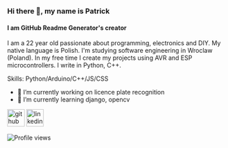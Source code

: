 ### Hi there 👋, my name is Patrick
#### I am GitHub Readme Generator's creator
I am a 22 year old passionate about programming, electronics and DIY. My native language is Polish. I'm studying software engineering in Wroclaw (Poland).
In my free time I create my projects using AVR and ESP microcontrollers. I write in Python, C++.

Skills: Python/Arduino/C++/JS/CSS

- 🔭 I’m currently working on licence plate recognition 
- 🌱 I’m currently learning django, opencv 


[<img src='https://cdn.jsdelivr.net/npm/simple-icons@3.0.1/icons/github.svg' alt='github' height='40'>](https://github.com/PPTG)  [<img src='https://cdn.jsdelivr.net/npm/simple-icons@3.0.1/icons/linkedin.svg' alt='linkedin' height='40'>](https://www.linkedin.com/in/www.linkedin.com/in/PPTG/)  

![Profile views](https://gpvc.arturio.dev/PPTG)  
